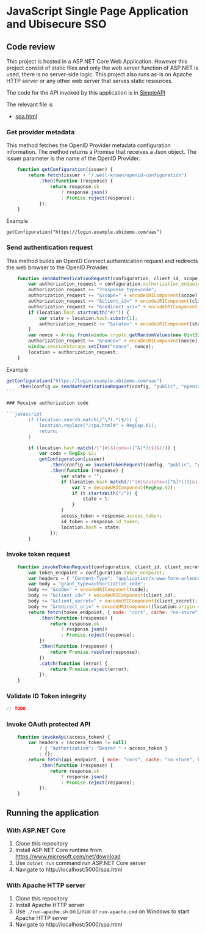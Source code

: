 # JavaScript Single Page Application and Ubisecure SSO

## Code review

This project is hosted in a ASP.NET Core Web Application.
However this project consist of static files and only the web server function of ASP.NET is used, there is no server-side logic. 
This project also runs as-is on Apache HTTP server or any other web server that serves static resources.

The code for the API invoked by this application is in [SimpleAPI](../../../SimpleAPI)

The relevant file is 

* [spa.html](wwwroot/spa.html)

### Get provider metadata

This method fetches the OpenID Provider metadata configuration information. The method returns a Promise that receives a Json object. The issuer parameter is the name of the OpenID Provider. 

```javascript
    function getConfiguration(issuer) {
        return fetch(issuer + "/.well-known/openid-configuration")
            .then(function (response) {
                return response.ok
                    ? response.json()
                    : Promise.reject(response);
            });
    }
```

Example

```getConfiguration("https://login.example.ubidemo.com/uas")```

### Send authentication request

This method builds an OpenID Connect authentication request and redirects the web browser to the OpenID Provider.

```javascript
    function sendAuthenticationRequest(configuration, client_id, scope) {
        var authorization_request = configuration.authorization_endpoint;
        authorization_request += "?response_type=code";
        authorization_request += "&scope=" + encodeURIComponent(scope);
        authorization_request += "&client_id=" + encodeURIComponent(client_id);
        authorization_request += "&redirect_uri=" + encodeURIComponent(location.origin + "/spa.html");
        if (location.hash.startsWith("#/")) {
            var state = location.hash.substr(1);
            authorization_request += "&state=" + encodeURIComponent(state);
        }
        var nonce = Array.from(window.crypto.getRandomValues(new Uint32Array(4)), t => t.toString(36)).join("");
        authorization_request += "&nonce=" + encodeURIComponent(nonce);
        window.sessionStorage.setItem("nonce", nonce);
        location = authorization_request;
    }
```

Example

```javascript
getConfiguration("https://login.example.ubidemo.com/uas")
    .then(config => sendAuthenticationRequest(config, "public", "openid"));
``´    

### Receive authorization code

```javascript
        if (location.search.match(/^\?(.*)$/)) {
            location.replace("/spa.html#" + RegExp.$1);
            return;
        }
```

```javascript
        if (location.hash.match(/(^|#|&)code=([^&]*)($|&)/)) {
            var code = RegExp.$2;
            getConfiguration(issuer)
                .then(config => invokeTokenRequest(config, "public", "public", code))
                .then(function (response) {
                    var state = "";
                    if (location.hash.match(/(^|#|&)state=([^&]*)($|&)/)) {
                        var t = decodeURIComponent(RegExp.$2);
                        if (t.startsWith("/")) {
                            state = t;
                        }
                    }
                    access_token = response.access_token;
                    id_token = response.id_token;
                    location.hash = state;
                });
        }
```

### Invoke token request

```javascript
    function invokeTokenRequest(configuration, client_id, client_secret, code) {
        var token_endpoint = configuration.token_endpoint;
        var headers = { "Content-Type": "application/x-www-form-urlencoded" };
        var body = "grant_type=authorization_code";
        body += "&code=" + encodeURIComponent(code);
        body += "&client_id=" + encodeURIComponent(client_id);
        body += "&client_secret=" + encodeURIComponent(client_secret);
        body += "&redirect_uri=" + encodeURIComponent(location.origin + "/spa.html");
        return fetch(token_endpoint, { mode: "cors", cache: "no-store", method: "POST", headers: headers, body: body })
            .then(function (response) {
                return response.ok
                    ? response.json()
                    : Promise.reject(response);
            })
            .then(function (response) {
                return Promise.resolve(response);
            })
            .catch(function (error) {
                return Promise.reject(error);
            });
    }
```

### Validate ID Token integrity

```javascript
// TODO
```

### Invoke OAuth protected API

```javascript
    function invokeApi(access_token) {
        var headers = (access_token != null)
            ? { "Authorization": "Bearer " + access_token }
            : {};
        return fetch(api_endpoint, { mode: "cors", cache: "no-store", headers: headers })
            .then(function (response) {
                return response.ok
                    ? response.json()
                    : Promise.reject(response);
            });
    }
```

## Running the application

### With ASP.NET Core

1. Clone this repository
1. Install ASP.NET Core runtime from https://www.microsoft.com/net/download
1. Use `dotnet run` command run ASP.NET Core server
1. Navigate to http://localhost:5000/spa.html

### With Apache HTTP server

1. Clone this repository
1. Install Apache HTTP server
1. Use `./run-apache.sh` on Linux or `run-apache.cmd` on Windows to start Apache HTTP server
1. Navigate to http://localhost:5000/spa.html
